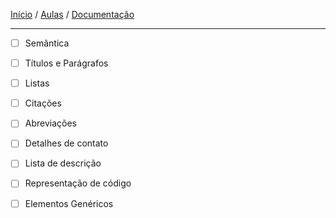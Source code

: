 [Início](https://github.com/Thalyalm/rocketseat-trilha-fundamentar) /
[Aulas](https://github.com/Thalyalm/rocketseat-trilha-fundamentar/tree/main/aulas/guia-estelar-de-html) /
[Documentação](https://github.com/Thalyalm/rocketseat-trilha-fundamentar/tree/main/documentacao)

---

- [ ] Semântica

- [ ] Títulos e Parágrafos

- [ ] Listas

- [ ] Citações

- [ ] Abreviações

- [ ] Detalhes de contato

- [ ] Lista de descrição

- [ ] Representação de código

- [ ] Elementos Genéricos